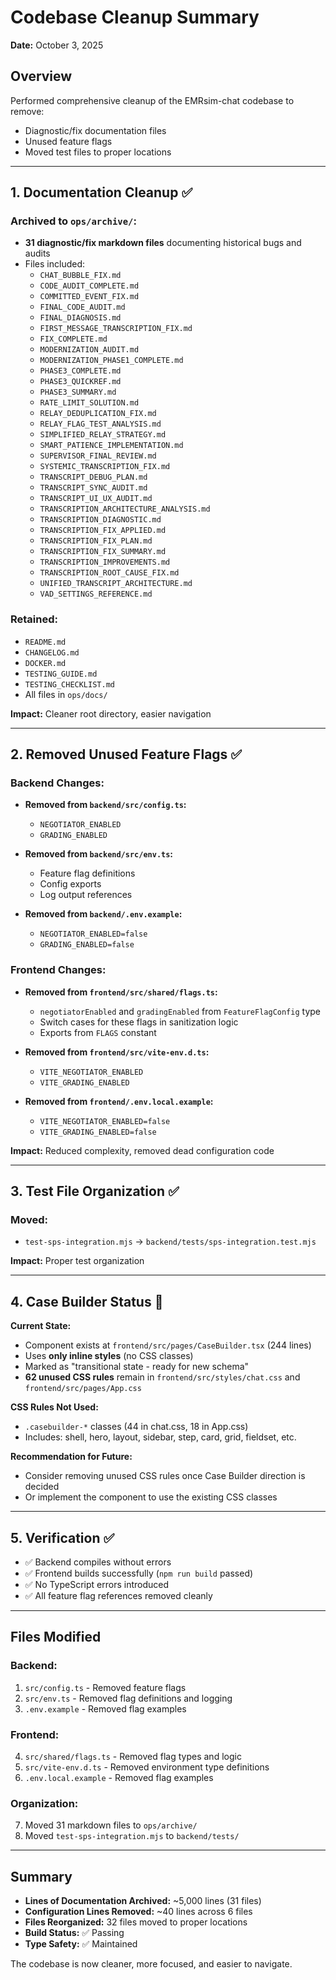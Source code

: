# Codebase Cleanup Summary

**Date:** October 3, 2025

## Overview

Performed comprehensive cleanup of the EMRsim-chat codebase to remove:

- Diagnostic/fix documentation files
- Unused feature flags
- Moved test files to proper locations

---

## 1. Documentation Cleanup ✅

### Archived to `ops/archive/`:

- **31 diagnostic/fix markdown files** documenting historical bugs and audits
- Files included:
  - `CHAT_BUBBLE_FIX.md`
  - `CODE_AUDIT_COMPLETE.md`
  - `COMMITTED_EVENT_FIX.md`
  - `FINAL_CODE_AUDIT.md`
  - `FINAL_DIAGNOSIS.md`
  - `FIRST_MESSAGE_TRANSCRIPTION_FIX.md`
  - `FIX_COMPLETE.md`
  - `MODERNIZATION_AUDIT.md`
  - `MODERNIZATION_PHASE1_COMPLETE.md`
  - `PHASE3_COMPLETE.md`
  - `PHASE3_QUICKREF.md`
  - `PHASE3_SUMMARY.md`
  - `RATE_LIMIT_SOLUTION.md`
  - `RELAY_DEDUPLICATION_FIX.md`
  - `RELAY_FLAG_TEST_ANALYSIS.md`
  - `SIMPLIFIED_RELAY_STRATEGY.md`
  - `SMART_PATIENCE_IMPLEMENTATION.md`
  - `SUPERVISOR_FINAL_REVIEW.md`
  - `SYSTEMIC_TRANSCRIPTION_FIX.md`
  - `TRANSCRIPT_DEBUG_PLAN.md`
  - `TRANSCRIPT_SYNC_AUDIT.md`
  - `TRANSCRIPT_UI_UX_AUDIT.md`
  - `TRANSCRIPTION_ARCHITECTURE_ANALYSIS.md`
  - `TRANSCRIPTION_DIAGNOSTIC.md`
  - `TRANSCRIPTION_FIX_APPLIED.md`
  - `TRANSCRIPTION_FIX_PLAN.md`
  - `TRANSCRIPTION_FIX_SUMMARY.md`
  - `TRANSCRIPTION_IMPROVEMENTS.md`
  - `TRANSCRIPTION_ROOT_CAUSE_FIX.md`
  - `UNIFIED_TRANSCRIPT_ARCHITECTURE.md`
  - `VAD_SETTINGS_REFERENCE.md`

### Retained:

- `README.md`
- `CHANGELOG.md`
- `DOCKER.md`
- `TESTING_GUIDE.md`
- `TESTING_CHECKLIST.md`
- All files in `ops/docs/`

**Impact:** Cleaner root directory, easier navigation

---

## 2. Removed Unused Feature Flags ✅

### Backend Changes:

- **Removed from `backend/src/config.ts`:**
  - `NEGOTIATOR_ENABLED`
  - `GRADING_ENABLED`

- **Removed from `backend/src/env.ts`:**
  - Feature flag definitions
  - Config exports
  - Log output references

- **Removed from `backend/.env.example`:**
  - `NEGOTIATOR_ENABLED=false`
  - `GRADING_ENABLED=false`

### Frontend Changes:

- **Removed from `frontend/src/shared/flags.ts`:**
  - `negotiatorEnabled` and `gradingEnabled` from `FeatureFlagConfig` type
  - Switch cases for these flags in sanitization logic
  - Exports from `FLAGS` constant

- **Removed from `frontend/src/vite-env.d.ts`:**
  - `VITE_NEGOTIATOR_ENABLED`
  - `VITE_GRADING_ENABLED`

- **Removed from `frontend/.env.local.example`:**
  - `VITE_NEGOTIATOR_ENABLED=false`
  - `VITE_GRADING_ENABLED=false`

**Impact:** Reduced complexity, removed dead configuration code

---

## 3. Test File Organization ✅

### Moved:

- `test-sps-integration.mjs` → `backend/tests/sps-integration.test.mjs`

**Impact:** Proper test organization

---

## 4. Case Builder Status 📝

**Current State:**

- Component exists at `frontend/src/pages/CaseBuilder.tsx` (244 lines)
- Uses **only inline styles** (no CSS classes)
- Marked as "transitional state - ready for new schema"
- **62 unused CSS rules** remain in `frontend/src/styles/chat.css` and `frontend/src/pages/App.css`

**CSS Rules Not Used:**

- `.casebuilder-*` classes (44 in chat.css, 18 in App.css)
- Includes: shell, hero, layout, sidebar, step, card, grid, fieldset, etc.

**Recommendation for Future:**

- Consider removing unused CSS rules once Case Builder direction is decided
- Or implement the component to use the existing CSS classes

---

## 5. Verification ✅

- ✅ Backend compiles without errors
- ✅ Frontend builds successfully (`npm run build` passed)
- ✅ No TypeScript errors introduced
- ✅ All feature flag references removed cleanly

---

## Files Modified

### Backend:

1. `src/config.ts` - Removed feature flags
2. `src/env.ts` - Removed flag definitions and logging
3. `.env.example` - Removed flag examples

### Frontend:

4. `src/shared/flags.ts` - Removed flag types and logic
5. `src/vite-env.d.ts` - Removed environment type definitions
6. `.env.local.example` - Removed flag examples

### Organization:

7. Moved 31 markdown files to `ops/archive/`
8. Moved `test-sps-integration.mjs` to `backend/tests/`

---

## Summary

- **Lines of Documentation Archived:** ~5,000 lines (31 files)
- **Configuration Lines Removed:** ~40 lines across 6 files
- **Files Reorganized:** 32 files moved to proper locations
- **Build Status:** ✅ Passing
- **Type Safety:** ✅ Maintained

The codebase is now cleaner, more focused, and easier to navigate.
